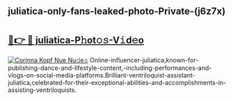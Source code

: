 ## juliatica-only-fans​-leaked-photo​-Private-(j6z7x)


# <h2><a href="https://mediaupload.pro?title=juliatica&ref=git">🔗👉 🔴 juliatica-P𝚑ot𝚘𝚜-V𝚒d𝚎o</a></h2>

[![Corinna Kopf Nue Nu𝚍e𝚜](https://i.imgur.com/0qMVB7G.gif)](https://mediaupload.pro?title=juliatica&ref=git)
Online-influencer-juliatica,known-for-publishing-dance-and-lifestyle-content,-including-performances-and-vlogs-on-social-media-platforms.Brilliant-ventriloquist-assistant-juliatica,celebrated-for-their-exceptional-abilities-and-accomplishments-in-assisting-ventriloquists.  